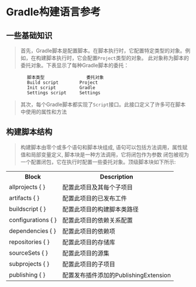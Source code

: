 # Gradle构建语言参考
## 一些基础知识
> 首先，Gradle脚本是配置脚本。在脚本执行时，它配置特定类型的对象。例如，在构建脚本执行时，它会配置`Project`类型的对象。
此对象称为脚本的委托对象。下表显示了每种Gradle脚本的委托：
```text
        脚本类型	            委托对象
        Build script	    Project
        Init script	        Gradle
        Settings script	    Settings
```
> 其次，每个Gradle脚本都实现了`Script`接口。此接口定义了许多可在脚本中使用的属性和方法

## 构建脚本结构
> 构建脚本由零个或多个语句和脚本块组成, 语句可以包括方法调用，属性赋值和局部变量定义, 脚本块是一种方法调用，它将闭包作为参数
闭包被视为一个配置闭包，它在执行时配置一些委托对象。顶级脚本块如下所示:
<table>
    <tr>
        <th>Block</th>
        <th>Description</th>
    </tr>
    <tr>
        <td>allprojects { }</td>
        <td>配置此项目及其每个子项目</td>
    </tr>
    <tr>
        <td>artifacts { }</td>
        <td>配置此项目的已发布工件</td>
    </tr>
    <tr>
        <td>buildscript { }</td>
        <td>配置此项目的构建脚本类路径</td>
    </tr>
    <tr>
        <td>configurations { }</td>
        <td>配置此项目的依赖关系配置</td>
    </tr>
    <tr>
        <td>dependencies { }</td>
        <td>配置此项目的依赖项</td>
    </tr>
    <tr>
        <td>repositories { }</td>
        <td>配置此项目的存储库</td>
    </tr>
    <tr>
        <td>sourceSets { }</td>
        <td>配置此项目的源集</td>
    </tr>
    <tr>
        <td>subprojects { }</td>
        <td>配置此项目的子项目</td>
    </tr>
    <tr>
        <td>publishing { }</td>
        <td>配置发布插件添加的PublishingExtension</td>
    </tr>
</table>